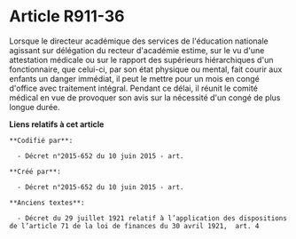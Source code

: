 # Article R911-36

Lorsque le directeur académique des services de l'éducation nationale agissant sur délégation du recteur d'académie estime,
sur le vu d'une attestation médicale ou sur le rapport des supérieurs hiérarchiques d'un fonctionnaire, que celui-ci, par son
état physique ou mental, fait courir aux enfants un danger immédiat, il peut le mettre pour un mois en congé d'office avec
traitement intégral. Pendant ce délai, il réunit le comité médical en vue de provoquer son avis sur la nécessité d'un congé
de plus longue durée.

**Liens relatifs à cet article**

	**Codifié par**:

	  - Décret n°2015-652 du 10 juin 2015 - art.

	**Créé par**:

	  - Décret n°2015-652 du 10 juin 2015 - art.

	**Anciens textes**:

	  - Décret du 29 juillet 1921 relatif à l’application des dispositions de l’article 71 de la loi de finances du 30 avril 1921,  art. 4
